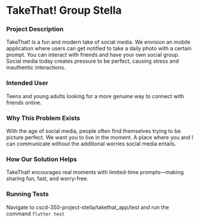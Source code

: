 # TakeThat! Group Stella

### Project Description

TakeThat! Is a fun and modern take of social media. We envision an mobile application where users can get notified to take a daily photo with a certain prompt. You can interact with friends and have your own social group. Social media today creates pressure to be perfect, causing stress and inauthentic interactions.

### Intended User

Teens and young adults looking for a more genuine way to connect with friends online.

### Why This Problem Exists

With the age of social media, people often find themselves trying to be picture perfect. We want you to live in the moment. A place where you and I can communicate without the additional worries social media entails.

### How Our Solution Helps

TakeThat! encourages real moments with limited-time prompts—making sharing fun, fast, and worry-free.

### Running Tests

Navigate to cscd-350-project-stella/takethat_app/test and run the command ``` flutter test ```




